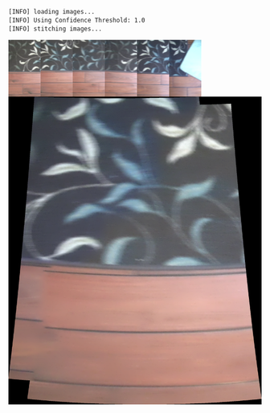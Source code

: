 ```bash
[INFO] loading images...
[INFO] Using Confidence Threshold: 1.0
[INFO] stitching images...
```
<img src='../../images/00098_0004/00040.jpg' width='64px' align='left' />
<img src='../../images/00098_0004/00041.jpg' width='64px' align='left' />
<img src='../../images/00098_0004/00042.jpg' width='64px' align='left' />
<img src='../../images/00098_0004/00043.jpg' width='64px' align='left' />
<img src='../../images/00098_0004/00044.jpg' width='64px' align='left' />
<img src='../../images/00098_0004/00045.jpg' width='64px' align='left' />
<img src='00098_0004.png' alt='stitched output for 00098' title='stitched' />
